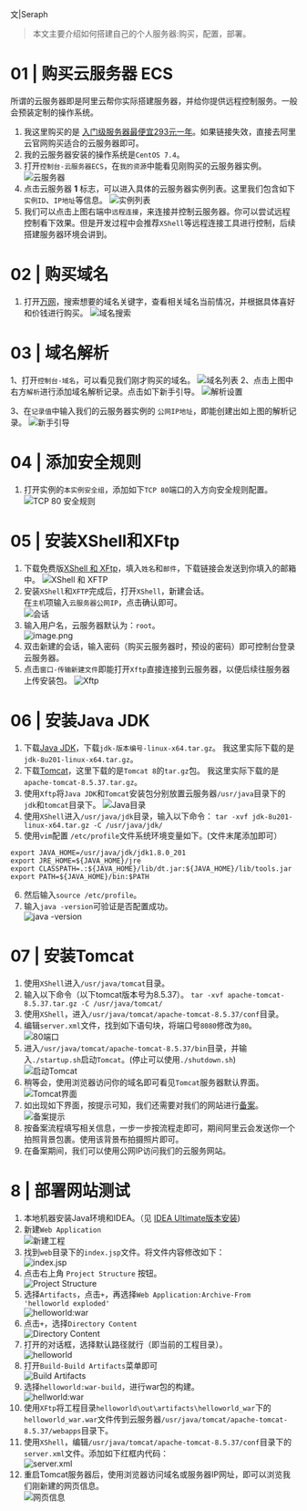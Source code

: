 文|Seraph
>本文主要介绍如何搭建自己的个人服务器:购买，配置，部署。

# 01 |  购买云服务器 ECS
所谓的云服务器即是阿里云帮你实际搭建服务器，并给你提供远程控制服务。一般会预装定制的操作系统。
1. 我这里购买的是 [入门级服务器最便宜293元一年](https://promotion.aliyun.com/ntms/act/qwbk.html?userCode=i2jkooiv)。如果链接失效，直接去阿里云官网购买适合的云服务器即可。
2. 我的云服务器安装的操作系统是`CentOS 7.4`。
3. 打开`控制台-云服务器ECS`，在`我的资源`中能看见刚购买的云服务器实例。
![云服务器](https://imgconvert.csdnimg.cn/aHR0cHM6Ly91cGxvYWQtaW1hZ2VzLmppYW5zaHUuaW8vdXBsb2FkX2ltYWdlcy80NTU3NjY1LThmMDUzNmVjYzBmZDRlNzIucG5n?x-oss-process=image/format,png)
4. 点击云服务器 **1** 标志，可以进入具体的云服务器实例列表。这里我们包含如下``实例ID``、``IP地址``等信息。
![实例列表](https://imgconvert.csdnimg.cn/aHR0cHM6Ly91cGxvYWQtaW1hZ2VzLmppYW5zaHUuaW8vdXBsb2FkX2ltYWdlcy80NTU3NjY1LWViZDI3Nzk3NjU4YjBlZDQucG5n?x-oss-process=image/format,png)
5. 我们可以点击上图右端中`远程连接`，来连接并控制云服务器。你可以尝试远程控制看下效果。但是开发过程中会推荐`XShell`等远程连接工具进行控制，后续搭建服务器环境会讲到。

# 02 | 购买域名
1. 打开[万网](https://wanwang.aliyun.com/)，搜索想要的域名关键字，查看相关域名当前情况，并根据具体喜好和价钱进行购买。
![域名搜索](https://imgconvert.csdnimg.cn/aHR0cHM6Ly91cGxvYWQtaW1hZ2VzLmppYW5zaHUuaW8vdXBsb2FkX2ltYWdlcy80NTU3NjY1LTczOWMyZDU2NGRlNTVmMjgucG5n?x-oss-process=image/format,png)

# 03 | 域名解析
1、打开`控制台-域名`，可以看见我们刚才购买的域名。
![域名列表](https://imgconvert.csdnimg.cn/aHR0cHM6Ly91cGxvYWQtaW1hZ2VzLmppYW5zaHUuaW8vdXBsb2FkX2ltYWdlcy80NTU3NjY1LWU3MTMxMmFjZDZhN2E3YWQucG5n?x-oss-process=image/format,png)
2、点击上图中右方`解析`进行添加域名解析记录。点击如下新手引导。
![解析设置](https://imgconvert.csdnimg.cn/aHR0cHM6Ly91cGxvYWQtaW1hZ2VzLmppYW5zaHUuaW8vdXBsb2FkX2ltYWdlcy80NTU3NjY1LTU1MzQyMzVmMTIzZDJkMzIucG5n?x-oss-process=image/format,png)

3、在`记录值`中输入我们的云服务器实例的 ``公网IP地址``，即能创建出如上图的解析记录。
![新手引导](https://imgconvert.csdnimg.cn/aHR0cHM6Ly91cGxvYWQtaW1hZ2VzLmppYW5zaHUuaW8vdXBsb2FkX2ltYWdlcy80NTU3NjY1LWI3YWEwZDIxN2E2ODVhMmEucG5n?x-oss-process=image/format,png)

# 04 | 添加安全规则
1. 打开实例的`本实例安全组`，添加如下`TCP 80`端口的入方向安全规则配置。
![TCP 80 安全规则](https://imgconvert.csdnimg.cn/aHR0cHM6Ly91cGxvYWQtaW1hZ2VzLmppYW5zaHUuaW8vdXBsb2FkX2ltYWdlcy80NTU3NjY1LTU4YzNiNTJhNjRkOGI4MTcucG5n?x-oss-process=image/format,png)

# 05 | 安装XShell和XFtp
1. 下载免费版[XShell 和 XFtp](https://www.netsarang.com/zh/free-for-home-school/)，填入`姓名`和`邮件`，下载链接会发送到你填入的邮箱中。
![XShell 和 XFTP](https://imgconvert.csdnimg.cn/aHR0cHM6Ly91cGxvYWQtaW1hZ2VzLmppYW5zaHUuaW8vdXBsb2FkX2ltYWdlcy80NTU3NjY1LTg5OGI3YTdmYzkzYmZmNGEucG5n?x-oss-process=image/format,png)
2. 安装`XShell`和`XFTP`完成后，打开``XShell``，新建会话。  
在`主机`项输入`云服务器公网IP`，点击确认即可。  
![会话](https://imgconvert.csdnimg.cn/aHR0cHM6Ly91cGxvYWQtaW1hZ2VzLmppYW5zaHUuaW8vdXBsb2FkX2ltYWdlcy80NTU3NjY1LWEwY2E2OTc2M2NlYzQyODIucG5n?x-oss-process=image/format,png)
3. 输入用户名，云服务器默认为：``root``。  
![image.png](https://imgconvert.csdnimg.cn/aHR0cHM6Ly91cGxvYWQtaW1hZ2VzLmppYW5zaHUuaW8vdXBsb2FkX2ltYWdlcy80NTU3NjY1LWY3ZWQ2MWFlYjk3MTcxMDIucG5n?x-oss-process=image/format,png)
4. 双击新建的会话，输入密码（购买云服务器时，预设的密码）即可控制台登录云服务器。
5. 点击`窗口-传输新建文件`即能打开`Xftp`直接连接到云服务器，以便后续往服务器上传安装包。
![Xftp](https://imgconvert.csdnimg.cn/aHR0cHM6Ly91cGxvYWQtaW1hZ2VzLmppYW5zaHUuaW8vdXBsb2FkX2ltYWdlcy80NTU3NjY1LWNlNzM3YTUxOWVmYWY3MjQucG5n?x-oss-process=image/format,png)

# 06 | 安装Java JDK
1. 下载[Java JDK](https://www.oracle.com/technetwork/java/javase/downloads/jdk8-downloads-2133151.html)，下载`jdk-版本编号-linux-x64.tar.gz`。
我这里实际下载的是`jdk-8u201-linux-x64.tar.gz`。
2. 下载[Tomcat](http://tomcat.apache.org/download-80.cgi)，这里下载的是`Tomcat 8`的`tar.gz`包。
我这里实际下载的是`apache-tomcat-8.5.37.tar.gz`。
3. 使用`Xftp`将`Java JDK`和`Tomcat`安装包分别放置云服务器`/usr/java`目录下的`jdk`和`tomcat`目录下。
![Java目录](https://imgconvert.csdnimg.cn/aHR0cHM6Ly91cGxvYWQtaW1hZ2VzLmppYW5zaHUuaW8vdXBsb2FkX2ltYWdlcy80NTU3NjY1LWY0ZWY1ZDUyOTFlNmU0ODMucG5n?x-oss-process=image/format,png)
4. 使用`XShell`进入`/usr/java/jdk`目录，输入以下命令：
`tar -xvf jdk-8u201-linux-x64.tar.gz -C /usr/java/jdk/`
5. 使用`vim`配置 ``/etc/profile``文件系统环境变量如下。(文件末尾添加即可）
```
export JAVA_HOME=/usr/java/jdk/jdk1.8.0_201
export JRE_HOME=${JAVA_HOME}/jre
export CLASSPATH=.:${JAVA_HOME}/lib/dt.jar:${JAVA_HOME}/lib/tools.jar
export PATH=${JAVA_HOME}/bin:$PATH

```
6. 然后输入`source /etc/profile`。
7. 输入`java -version`可验证是否配置成功。   
![java -version](https://imgconvert.csdnimg.cn/aHR0cHM6Ly91cGxvYWQtaW1hZ2VzLmppYW5zaHUuaW8vdXBsb2FkX2ltYWdlcy80NTU3NjY1LTM4YWM5NzMxYzhkZTBmYzQucG5n?x-oss-process=image/format,png)

# 07 | 安装Tomcat
1. 使用`XShell`进入`/usr/java/tomcat`目录。
2. 输入以下命令（以下tomcat版本号为8.5.37）。
`tar -xvf apache-tomcat-8.5.37.tar.gz -C /usr/java/tomcat/`
3. 使用`XShell`，进入`/usr/java/tomcat/apache-tomcat-8.5.37/conf`目录。
4. 编辑``server.xml``文件，找到如下语句块，将端口号`8080`修改为`80`。   
![80端口](https://imgconvert.csdnimg.cn/aHR0cHM6Ly91cGxvYWQtaW1hZ2VzLmppYW5zaHUuaW8vdXBsb2FkX2ltYWdlcy80NTU3NjY1LWQzMDM2OTYzNWQxMDFmYmUucG5n?x-oss-process=image/format,png)
5. 进入`/usr/java/tomcat/apache-tomcat-8.5.37/bin`目录，并输入`./startup.sh`启动`Tomcat`。(停止可以使用`./shutdown.sh`)   
![启动Tomcat](https://imgconvert.csdnimg.cn/aHR0cHM6Ly91cGxvYWQtaW1hZ2VzLmppYW5zaHUuaW8vdXBsb2FkX2ltYWdlcy80NTU3NjY1LTg2ZTJmYjI2Zjk5NjIzZTEucG5n?x-oss-process=image/format,png)
6. 稍等会，使用浏览器访问你的域名即可看见`Tomcat`服务器默认界面。   
![Tomcat界面](https://imgconvert.csdnimg.cn/aHR0cHM6Ly91cGxvYWQtaW1hZ2VzLmppYW5zaHUuaW8vdXBsb2FkX2ltYWdlcy80NTU3NjY1LTU2MDFkYjRjYmRhMDc2MjYucG5n?x-oss-process=image/format,png)
7. 如出现如下界面，按提示可知，我们还需要对我们的网站进行[备案](https://beian.aliyun.com/)。   
![备案提示](https://imgconvert.csdnimg.cn/aHR0cHM6Ly91cGxvYWQtaW1hZ2VzLmppYW5zaHUuaW8vdXBsb2FkX2ltYWdlcy80NTU3NjY1LTZhNzZjYmYyZWQ3YmMwMGYucG5n?x-oss-process=image/format,png)
8. 按备案流程填写相关信息，一步一步按流程走即可，期间阿里云会发送你一个拍照背景包裹。使用该背景布拍摄照片即可。
9. 在备案期间，我们可以使用公网IP访问我们的云服务网站。

# 8 | 部署网站测试
1. 本地机器安装Java环境和IDEA。（见 [IDEA Ultimate版本安装](https://www.jianshu.com/p/00190c16764c))
2. 新建`Web Application`   
![新建工程](https://imgconvert.csdnimg.cn/aHR0cHM6Ly91cGxvYWQtaW1hZ2VzLmppYW5zaHUuaW8vdXBsb2FkX2ltYWdlcy80NTU3NjY1LTQzNTEyNTkzOWYyYzQwMTAucG5n?x-oss-process=image/format,png)
3. 找到`web`目录下的`index.jsp`文件。将文件内容修改如下：   
![index.jsp](https://imgconvert.csdnimg.cn/aHR0cHM6Ly91cGxvYWQtaW1hZ2VzLmppYW5zaHUuaW8vdXBsb2FkX2ltYWdlcy80NTU3NjY1LTdhMmM5OTE0NDYyOGEwMGUucG5n?x-oss-process=image/format,png)
4. 点击右上角 `Project Structure` 按钮。   
![Project Structure](https://imgconvert.csdnimg.cn/aHR0cHM6Ly91cGxvYWQtaW1hZ2VzLmppYW5zaHUuaW8vdXBsb2FkX2ltYWdlcy80NTU3NjY1LTZlYTdkMzEwNWQ0MjFmMTcucG5n?x-oss-process=image/format,png)
5. 选择`Artifacts`，点击`+`，再选择`Web Application:Archive-From 'helloworld exploded'`   
![helloworld:war](https://imgconvert.csdnimg.cn/aHR0cHM6Ly91cGxvYWQtaW1hZ2VzLmppYW5zaHUuaW8vdXBsb2FkX2ltYWdlcy80NTU3NjY1LTMxOThiMTg1NGMwMDU4YWQucG5n?x-oss-process=image/format,png)
6. 点击`+`，选择`Directory Content`   
![Directory Content](https://imgconvert.csdnimg.cn/aHR0cHM6Ly91cGxvYWQtaW1hZ2VzLmppYW5zaHUuaW8vdXBsb2FkX2ltYWdlcy80NTU3NjY1LTNkZWU4ZWVjZTcyMzM2OTgucG5n?x-oss-process=image/format,png)
7. 打开的对话框，选择默认路径就行（即当前的工程目录）。   
![helloworld](https://imgconvert.csdnimg.cn/aHR0cHM6Ly91cGxvYWQtaW1hZ2VzLmppYW5zaHUuaW8vdXBsb2FkX2ltYWdlcy80NTU3NjY1LTNiMGIxZGE4Nzk5N2NjYmUucG5n?x-oss-process=image/format,png)
8. 打开`Build-Build Artifacts`菜单即可    
![Build Artifacts](https://imgconvert.csdnimg.cn/aHR0cHM6Ly91cGxvYWQtaW1hZ2VzLmppYW5zaHUuaW8vdXBsb2FkX2ltYWdlcy80NTU3NjY1LTU4YmExMzBkMzNkYTI2NWEucG5n?x-oss-process=image/format,png)
9. 选择`helloworld:war-build`，进行war包的构建。   
![hellworld:war](https://imgconvert.csdnimg.cn/aHR0cHM6Ly91cGxvYWQtaW1hZ2VzLmppYW5zaHUuaW8vdXBsb2FkX2ltYWdlcy80NTU3NjY1LWRiM2NiMzFkZmRlZTAzNzYucG5n?x-oss-process=image/format,png)
10. 使用`XFtp`将工程目录`helloworld\out\artifacts\helloworld_war`下的`helloworld_war.war`文件传到云服务器`/usr/java/tomcat/apache-tomcat-8.5.37/webapps`目录下。
11. 使用`XShell`，编辑`/usr/java/tomcat/apache-tomcat-8.5.37/conf`目录下的`server.xml`文件。添加如下红框内代码：   
![server.xml](https://imgconvert.csdnimg.cn/aHR0cHM6Ly91cGxvYWQtaW1hZ2VzLmppYW5zaHUuaW8vdXBsb2FkX2ltYWdlcy80NTU3NjY1LTRkM2U4NmUxNmFlM2EyODUucG5n?x-oss-process=image/format,png)
12. 重启Tomcat服务器后，使用浏览器访问域名或服务器IP网址，即可以浏览我们刚新建的网页信息。   
![网页信息](https://imgconvert.csdnimg.cn/aHR0cHM6Ly91cGxvYWQtaW1hZ2VzLmppYW5zaHUuaW8vdXBsb2FkX2ltYWdlcy80NTU3NjY1LTY3MjdlZGJkY2E2YjgzOTQucG5n?x-oss-process=image/format,png)














